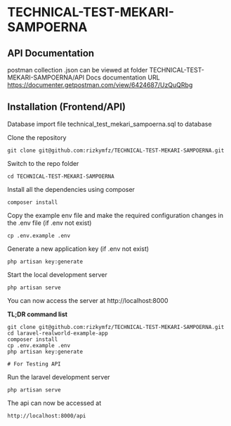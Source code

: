 # TECHNICAL-TEST-MEKARI-SAMPOERNA

## API Documentation
postman collection .json can be viewed at folder TECHNICAL-TEST-MEKARI-SAMPOERNA/API Docs
documentation URL
    https://documenter.getpostman.com/view/6424687/UzQuQRbg

## Installation (Frontend/API)
Database
    import file technical_test_mekari_sampoerna.sql to database

Clone the repository

    git clone git@github.com:rizkymfz/TECHNICAL-TEST-MEKARI-SAMPOERNA.git

Switch to the repo folder

    cd TECHNICAL-TEST-MEKARI-SAMPOERNA

Install all the dependencies using composer

    composer install

Copy the example env file and make the required configuration changes in the .env file (if .env not exist)

    cp .env.example .env

Generate a new application key (if .env not exist)

    php artisan key:generate

Start the local development server

    php artisan serve

You can now access the server at http://localhost:8000

**TL;DR command list**

    git clone git@github.com:rizkymfz/TECHNICAL-TEST-MEKARI-SAMPOERNA.git
    cd laravel-realworld-example-app
    composer install
    cp .env.example .env
    php artisan key:generate
    
    # For Testing API

Run the laravel development server

    php artisan serve

The api can now be accessed at

    http://localhost:8000/api
